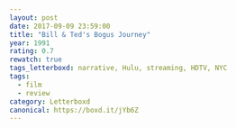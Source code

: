 ```yaml
---
layout: post 
date: 2017-09-09 23:59:00
title: "Bill & Ted's Bogus Journey"
year: 1991
rating: 0.7
rewatch: true
tags_letterboxd: narrative, Hulu, streaming, HDTV, NYC
tags:
  - film
  - review
category: Letterboxd
canonical: https://boxd.it/jYb6Z
---
```

